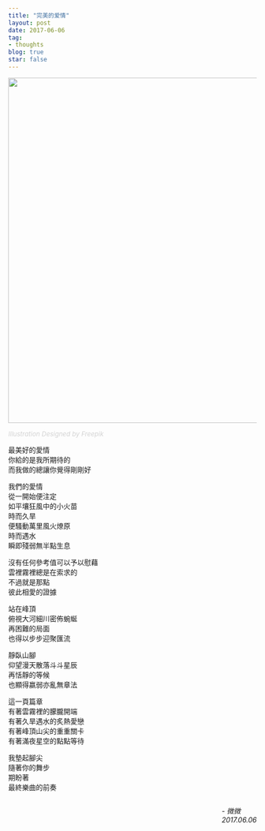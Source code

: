 ```yaml
---
title: "完美的爱情"
layout: post
date: 2017-06-06
tag:
- thoughts
blog: true
star: false
---
```


<img src="{{ site.url }}/assets/images/the-beauty-of-love.jpg" style="width: 700px; display:block; margin: 0 auto;" />

<a class="link-to-author"
   style="
          font-style: italic;
          text-decoration: none;
          color: lightgray;
          font-size: 13px;
         "
href="http://www.freepik.com">Illustration Designed by Freepik</a>

最美好的愛情 <br />
你給的是我所期待的 <br />
而我做的總讓你覺得剛剛好 <br />

我們的愛情 <br />
從一開始便注定 <br />
如平壤狂風中的小火苗 <br />
時而久旱 <br />
便騷動萬里風火燎原 <br />
時而遇水 <br />
瞬即殘弱無半點生息 <br />

沒有任何參考值可以予以慰藉 <br />
雲裡霧裡總是在索求的 <br />
不過就是那點 <br />
彼此相愛的證據 <br />

站在峰頂 <br />
俯視大河細川密佈蜿蜒 <br />
再困難的局面 <br />
也得以步步迎聚匯流 <br />

靜臥山腳 <br />
仰望漫天散落斗斗星辰 <br />
再恬靜的等候 <br />
也顯得嬴弱亦亂無章法 <br />

這一頁篇章 <br />
有著雲霧裡的朦朧開端 <br />
有著久旱遇水的炙熱愛戀 <br />
有著峰頂山尖的重重關卡 <br />
有著滿夜星空的點點等待 <br />

我墊起腳尖 <br />
隨著你的舞步 <br />
期盼著 <br />
最終樂曲的前奏 <br />

<p style="font-style: italic; float: right;">
- 微微 <br />
2017.06.06
</p>



